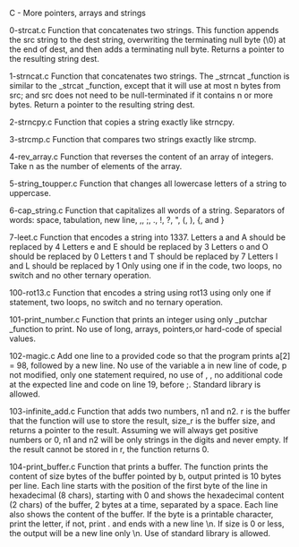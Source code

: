 C - More pointers, arrays and strings

0-strcat.c
Function that concatenates two strings. 
This function appends the src string to the dest string, overwriting the terminating null byte  (\0) at the end of dest, and then adds a terminating null byte.
Returns a pointer to the resulting string dest.
 
1-strncat.c
Function that concatenates two strings.
The _strncat _function is similar to the _strcat _function, except that it will use at most n bytes from src; and src does not need to be null-terminated if it contains n or more bytes.
Return a pointer to the resulting string dest.

2-strncpy.c
Function that copies a string exactly like strncpy.

3-strcmp.c
Function that compares two strings exactly like strcmp.

4-rev_array.c
Function that reverses the content of an array of integers. 
Take n as the number of elements of the array.

5-string_toupper.c
Function that changes all lowercase letters of a string to uppercase.

6-cap_string.c
Function that capitalizes all words of a string.
Separators of words: space, tabulation, new line, ,, ;, ., !, ?, ", (, ), {, and }

7-leet.c
Function that encodes a string into 1337.
	Letters a and A should be replaced by 4
	Letters e and E should be replaced by 3
	Letters o and O should be replaced by 0
	Letters t and T should be replaced by 7
	Letters l and L should be replaced by 1
Only using one if in the code, two loops, no switch and no other ternary operation.

100-rot13.c
Function that encodes a string using rot13 using only one if statement, two loops, no switch and no ternary operation.

101-print_number.c
Function that prints an integer using only _putchar _function to print.
No use of long, arrays, pointers,or hard-code of special values.

102-magic.c
Add one line to a provided code so that the program prints a[2] = 98, followed by a new line.
No use of the variable a in new line of code, p not modified, only one statement required, no use of , , no additional code at the expected line and code on line 19, before ;. Standard library is allowed.

103-infinite_add.c
Function that adds two numbers, n1 and n2. r is the buffer that the function will use to store the result, size_r is the buffer size, and returns a pointer to the result.
Assuming we will always get positive numbers or 0, n1 and n2 will be only strings in the digits and never empty. If the result cannot be stored in r, the function returns 0.

104-print_buffer.c
Function that prints a buffer. 
The function prints the content of size bytes of the buffer pointed by b, output printed is 10 bytes per line.
Each line starts with the position of the first byte of the line in hexadecimal (8 chars), starting with 0 and shows the hexadecimal content (2 chars) of the buffer, 2 bytes at a time, separated by a space. Each line also shows the content of the buffer. If the byte is a printable character, print the letter, if not, print . and ends with a new line \n. 
If size is 0 or less, the output will be a new line only \n. 
Use of standard library is allowed.
